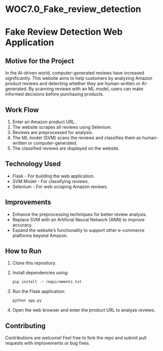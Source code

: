 # WOC7.0_Fake_review_detection
# Fake Review Detection Web Application

## Motive for the Project

In the AI-driven world, computer-generated reviews have increased significantly. This website aims to help customers by analyzing Amazon product reviews and detecting whether they are human-written or AI-generated. By scanning reviews with an ML model, users can make informed decisions before purchasing products.

## Work Flow

1.  Enter an Amazon product URL.
2.  The website scrapes all reviews using Selenium.
3.  Reviews are preprocessed for analysis.
4.  The ML model (SVM) scans the reviews and classifies them as human-written or computer-generated.
5.  The classified reviews are displayed on the website.

## Technology Used

*   Flask - For building the web application.
*   SVM Model - For classifying reviews.
*   Selenium - For web scraping Amazon reviews.

## Improvements

*   Enhance the preprocessing techniques for better review analysis.
*   Replace SVM with an Artificial Neural Network (ANN) to improve accuracy.
*   Expand the website’s functionality to support other e-commerce platforms beyond Amazon.

## How to Run

1.  Clone this repository.
2.  Install dependencies using:

    ```bash
    pip install -r requirements.txt
    ```

3.  Run the Flask application:

    ```bash
    python app.py
    ```

4.  Open the web browser and enter the product URL to analyze reviews.

## Contributing

Contributions are welcome! Feel free to fork the repo and submit pull requests with improvements or bug fixes.
